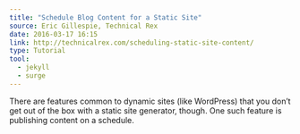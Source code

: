 ```yaml
---
title: "Schedule Blog Content for a Static Site"
source: Eric Gillespie, Technical Rex
date: 2016-03-17 16:15
link: http://technicalrex.com/scheduling-static-site-content/
type: Tutorial
tool:
  - jekyll
  - surge
---
```

There are features common to dynamic sites (like WordPress) that you don’t get out of the box with a static site generator, though. One such feature is publishing content on a schedule.





